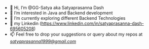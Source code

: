 - 👋 Hi, I’m @GG-Satya aka Satyaprasanna Dash
- 👀 I’m interested in Java and Backend development
- 🌱 I’m currently exploring different Backend Technologies
- 💞️ my Linkedin (https://www.linkedin.com/in/satyaprasanna-dash-695605208)
- 📫 Feel free to drop your suggestions or query about my repos at *satyaprasanna1999@gmail.com*

<!---
GG-Satya/GG-Satya is a ✨ special ✨ repository because its `README.md` (this file) appears on your GitHub profile.
You can click the Preview link to take a look at your changes.
--->
